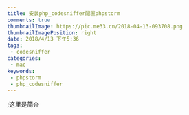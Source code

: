 ```yaml
---
title: 安装php_codesniffer配置phpstorm
comments: true
thumbnailImage: https://pic.me33.cn/2018-04-13-093708.png
thumbnailImagePosition: right
date: 2018/4/13 下午5:36
tags:
 - codesniffer
categories:
 - mac
keywords:
 - phpstorm
 - php_codesniffer
---
```


;这里是简介

<!-- excerpt -->
<!-- toc -->